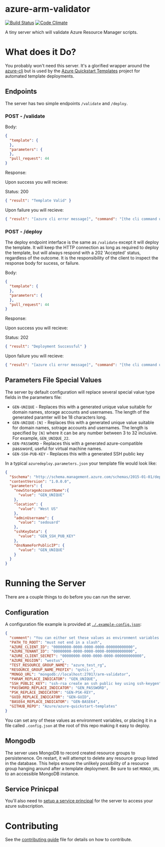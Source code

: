 # azure-arm-validator

[![Build Status](https://travis-ci.org/Azure/azure-arm-validator.svg?branch=master)](https://travis-ci.org/Azure/azure-arm-validator)
[![Code Climate](https://codeclimate.com/github/sedouard/azure-arm-validator/badges/gpa.svg)](https://codeclimate.com/github/sedouard/azure-arm-validator)

A tiny server which will validate Azure Resource Manager scripts.

# What does it Do?

You probably won't need this server. It's a glorified wrapper around the [azure-cli](https://npmjs.org/azure-cli) but is used by the [Azure Quickstart Templates](https://github.com/azure/azure-quickstart-templates) project for automated template deployments.

## Endpoints

The server has two simple endpoints `/validate` and `/deploy`. 

### POST - /validate

Body:

```json
{
  "template": { 
  },
  "parameters": {
  },
  "pull_request": 44
}
```

Response:

Upon success you will recieve:

Status: 200
```json
{ "result": "Template Valid" }
```

Upon failure you will recieve:

```json
{ "result": "[azure cli error message]", "command": "[the cli command used]", "template": "[the exact template file contents used]", "parameters": "[the exact template paramters provided]"}
```

### POST - /deploy

The deploy endpoint interface is the same as `/validate` except it will deploy the template. It will keep the HTTP connection as long as required to deploy the template, but will always respond with a 202 'Accepted' status, regardless of the outcome. It is the responsibility of the client to inspect the response body for sucess, or failure.

Body:

```json
{
  "template": { 
  },
  "parameters": {
  },
  "pull_request": 44
}
```

Response:

Upon success you will recieve:

Status: 202
```json
{ "result": "Deployment Successful" }
```

Upon failure you will recieve:

```json
{ "result": "[azure cli error message]", "command": "[the cli command used]", "template": "[the exact template file contents used]", "parameters": "[the exact template parameters provided]"}
```

## Parameters File Special Values

The server by default configuration will replace several special value type fields in the parameters file:

- `GEN-UNIQUE` - Replaces this with a generated unique value suitable for domain names, storage accounts and usernames. The length of the generated paramter will be 18 characters long.
- `GEN-UNIQUE-[N]` - Replaces this with a generated unique value suitable for domain names, sotrage accounts and usernames. The length is specified by `[N]` where it can be any number between 3 to 32 inclusive. For example, `GEN_UNIQUE_22`.
- `GEN-PASSWORD` - Replaces this with a generated azure-compatible password, useful for virtual machine names.
- `GEN-SSH-PUB-KEY` - Replaces this with a generated SSH public key

In a typical `azuredeploy.parameters.json` your template file would look like:

```json
{
  "$schema": "http://schema.management.azure.com/schemas/2015-01-01/deploymentParameters.json#",
  "contentVersion": "1.0.0.0",
  "parameters": {
    "newStorageAccountName":{
      "value": "GEN_UNIQUE"
    },
    "location": {
      "value": "West US"
    },
    "adminUsername": {
      "value": "sedouard"
    },
    "sshKeyData": {
      "value": "GEN_SSH_PUB_KEY"
    },
    "dnsNameForPublicIP": {
      "value": "GEN_UNIQUE"
    }
  }
}

```
# Running the Server

There are a couple things to do before you can run the server.

## Configuration

A configuration file example is provided at [`./.example-config.json`](./.example-config.json):

```json
{
  "comment": "You can either set these values as environment variables or to a file called '.config.json' at the root of the repo",
  "PATH_TO_ROOT": "must not end in a slash",
  "AZURE_CLIENT_ID": "00000000-0000-0000-0000-000000000000",
  "AZURE_TENANT_ID": "00000000-0000-0000-0000-000000000000",
  "AZURE_CLIENT_SECRET": "00000000-0000-0000-0000-000000000000",
  "AZURE_REGION": "westus",
  "TEST_RESOURCE_GROUP_NAME": "azure_test_rg",
  "RESOURCE_GROUP_NAME_PREFIX": "qstci-",
  "MONGO_URL": "mongodb://localhost:27017/arm-validator",
  "PARAM_REPLACE_INDICATOR": "GEN_UNIQUE",
  "SSH_PUBLIC_KEY": "ssh-rsa create an ssh public key using ssh-keygen",
  "PASSWORD_REPLACE_INDICATOR": "GEN_PASSWORD",
  "PSK_REPLACE_INDICATOR": "GEN-PSK-KEY",
  "GUID_REPLACE_INDICATOR": "GEN-GUID",
  "BASE64_REPLACE_INDICATOR": "GEN-BASE64",
  "GITHUB_REPO": "Azure/azure-quickstart-templates"
}
```

You can set any of these values as environment variables, or placing it in a file called `.config.json` at the root of this repo making it easy to deploy.

## Mongodb

The server uses MongoDB to record created resource groups to persistenence. On restart, it will attempt to delete any resource group listed in the database. This helps ensure the unlikely possibility of a resource group hanging around after a template deployment. Be sure to set `MONGO_URL` to an accessible MongoDB instance.

## Service Prinicpal

You'll also need to [setup a service principal](https://github.com/cloudfoundry-incubator/bosh-azure-cpi-release/blob/master/docs/create-service-principal.md) for the server to access your azure subscription.

# Contributing

See the [contributing guide](./CONTRIBUTING.md) file for details on how to contribute.
